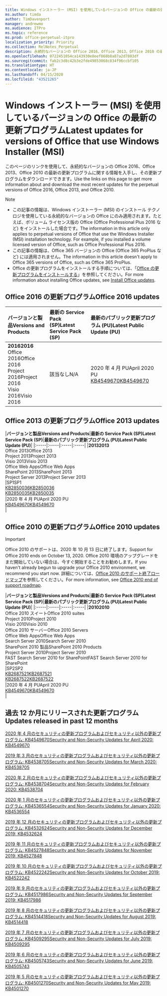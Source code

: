 ```yaml
---
title: Windows インストーラー (MSI) を使用しているバージョンの Office の最新の更新プログラム
ms.author: timda
author: TimDavenport
manager: andrewmo
ms.audience: ITPro
ms.topic: reference
ms.prod: office-perpetual-itpro
localization_priority: Priority
ms.collection: RelNotes_Perpetual
description: 永続的なバージョンの Office 2016、Office 2013、Office 2010 の最新の更新プログラムの情報へのリンクを IT 技術者に提供します
ms.openlocfilehash: 0722451054ca143930e8eef868b8a87a2d7803df
ms.sourcegitcommit: fab2c3d8c42b3e2fde49853068c834f96ccbf105
ms.translationtype: HT
ms.contentlocale: ja-JP
ms.lasthandoff: 04/15/2020
ms.locfileid: "43521265"
---
```

# <a name="latest-updates-for-versions-of-office-that-use-windows-installer-msi"></a><span data-ttu-id="32055-103">Windows インストーラー (MSI) を使用しているバージョンの Office の最新の更新プログラム</span><span class="sxs-lookup"><span data-stu-id="32055-103">Latest updates for versions of Office that use Windows Installer (MSI)</span></span>

<span data-ttu-id="32055-104">このページのリンクを使用して、永続的なバージョンの Office 2016、Office 2013、Office 2010 の最新の更新プログラムに関する情報を入手し、その更新プログラムをダウンロードできます。</span><span class="sxs-lookup"><span data-stu-id="32055-104">Use the links on this page to get more information about and download the most recent updates for the perpetual versions of Office 2016, Office 2013, and Office 2010.</span></span>
  
 
> [!NOTE]
> - <span data-ttu-id="32055-p101">この記事の情報は、Windows インストーラー (MSI) のインストール テクノロジを使用している永続的なバージョンの Office にのみ適用されます。たとえば、ボリューム ライセンス版の Office (Office Professional Plus 2016 など) をインストールした場合です。</span><span class="sxs-lookup"><span data-stu-id="32055-p101">The information in this article only applies to perpetual versions of Office that use the Windows Installer (MSI) installation technology. For example, if you installed a volume licensed version of Office, such as Office Professional Plus 2016.</span></span>
> - <span data-ttu-id="32055-107">この記事の情報は、Office 365 バージョンの Office (Office 365 ProPlus など) には適用されません。</span><span class="sxs-lookup"><span data-stu-id="32055-107">The information in this article doesn't apply to Office 365 versions of Office, such as Office 365 ProPlus.</span></span>
> - <span data-ttu-id="32055-108">Office の更新プログラムをインストールする手順については、「[Office の更新プログラムをインストールする](https://support.office.com/article/2ab296f3-7f03-43a2-8e50-46de917611c5)」を参照してください。</span><span class="sxs-lookup"><span data-stu-id="32055-108">For more information about installing Office updates, see [Install Office updates](https://support.office.com/article/2ab296f3-7f03-43a2-8e50-46de917611c5).</span></span> 


## <a name="office-2016-updates"></a><span data-ttu-id="32055-109">Office 2016 の更新プログラム</span><span class="sxs-lookup"><span data-stu-id="32055-109">Office 2016 updates</span></span>

|<span data-ttu-id="32055-110">**バージョンと製品**</span><span class="sxs-lookup"><span data-stu-id="32055-110">**Versions and Products**</span></span>|<span data-ttu-id="32055-111">**最新の Service Pack (SP)**</span><span class="sxs-lookup"><span data-stu-id="32055-111">**Latest Service Pack (SP)**</span></span>|<span data-ttu-id="32055-112">**最新のパブリック更新プログラム (PU)**</span><span class="sxs-lookup"><span data-stu-id="32055-112">**Latest Public Update (PU)**</span></span>|
|:-----|:-----|:-----|
|<span data-ttu-id="32055-113">**2016**</span><span class="sxs-lookup"><span data-stu-id="32055-113">**2016**</span></span> <br/> <span data-ttu-id="32055-114">Office 2016</span><span class="sxs-lookup"><span data-stu-id="32055-114">Office 2016</span></span>  <br/> <span data-ttu-id="32055-115">Project 2016</span><span class="sxs-lookup"><span data-stu-id="32055-115">Project 2016</span></span>  <br/> <span data-ttu-id="32055-116">Visio 2016</span><span class="sxs-lookup"><span data-stu-id="32055-116">Visio 2016</span></span>  <br/> |<span data-ttu-id="32055-117">該当なし</span><span class="sxs-lookup"><span data-stu-id="32055-117">N/A</span></span>  <br/> |<span data-ttu-id="32055-118">2020 年 4 月 PU</span><span class="sxs-lookup"><span data-stu-id="32055-118">April 2020 PU</span></span>  <br/> [<span data-ttu-id="32055-119">KB4549670</span><span class="sxs-lookup"><span data-stu-id="32055-119">KB4549670</span></span>](https://support.microsoft.com/help/4549670) <br/> |
   
## <a name="office-2013-updates"></a><span data-ttu-id="32055-120">Office 2013 の更新プログラム</span><span class="sxs-lookup"><span data-stu-id="32055-120">Office 2013 updates</span></span>

|<span data-ttu-id="32055-121">**バージョンと製品**</span><span class="sxs-lookup"><span data-stu-id="32055-121">**Versions and Products**</span></span>|<span data-ttu-id="32055-122">**最新の Service Pack (SP)**</span><span class="sxs-lookup"><span data-stu-id="32055-122">**Latest Service Pack (SP)**</span></span>|<span data-ttu-id="32055-123">**最新のパブリック更新プログラム (PU)**</span><span class="sxs-lookup"><span data-stu-id="32055-123">**Latest Public Update (PU)**</span></span>|
|:-----|:-----|:-----|:-----|
|<span data-ttu-id="32055-124">**2013**</span><span class="sxs-lookup"><span data-stu-id="32055-124">**2013**</span></span> <br/> <span data-ttu-id="32055-125">Office 2013</span><span class="sxs-lookup"><span data-stu-id="32055-125">Office 2013</span></span>  <br/> <span data-ttu-id="32055-126">Project 2013</span><span class="sxs-lookup"><span data-stu-id="32055-126">Project 2013</span></span>  <br/> <span data-ttu-id="32055-127">Visio 2013</span><span class="sxs-lookup"><span data-stu-id="32055-127">Visio 2013</span></span>  <br/> <span data-ttu-id="32055-128">Office Web Apps</span><span class="sxs-lookup"><span data-stu-id="32055-128">Office Web Apps</span></span>  <br/> <span data-ttu-id="32055-129">SharePoint 2013</span><span class="sxs-lookup"><span data-stu-id="32055-129">SharePoint 2013</span></span>  <br/> <span data-ttu-id="32055-130">Project Server 2013</span><span class="sxs-lookup"><span data-stu-id="32055-130">Project Server 2013</span></span>  <br/> |<span data-ttu-id="32055-131">SP1</span><span class="sxs-lookup"><span data-stu-id="32055-131">SP1</span></span> <br/> [<span data-ttu-id="32055-132">KB2850036</span><span class="sxs-lookup"><span data-stu-id="32055-132">KB2850036</span></span>](https://support.microsoft.com/kb/2850036) <br/>[<span data-ttu-id="32055-133">KB2850035</span><span class="sxs-lookup"><span data-stu-id="32055-133">KB2850035</span></span>](https://support.microsoft.com/kb/2850035) <br/> |<span data-ttu-id="32055-134">2020 年 4 月 PU</span><span class="sxs-lookup"><span data-stu-id="32055-134">April 2020 PU</span></span>  <br/> [<span data-ttu-id="32055-135">KB4549670</span><span class="sxs-lookup"><span data-stu-id="32055-135">KB4549670</span></span>](https://support.microsoft.com/help/4549670) <br/> |
   
## <a name="office-2010-updates"></a><span data-ttu-id="32055-136">Office 2010 の更新プログラム</span><span class="sxs-lookup"><span data-stu-id="32055-136">Office 2010 updates</span></span>
> [!IMPORTANT]
<span data-ttu-id="32055-137">Office 2010 のサポートは、2020 年 10 月 13 日に終了します。</span><span class="sxs-lookup"><span data-stu-id="32055-137">Support for Office 2010 ends on October 13, 2020.</span></span> <span data-ttu-id="32055-138">Office 2010 環境のアップグレードをまだ開始していない場合は、今すぐ開始することをお勧めします。</span><span class="sxs-lookup"><span data-stu-id="32055-138">If you haven't already begun to upgrade your Office 2010 environment, we recommend you start now.</span></span> <span data-ttu-id="32055-139">詳細については、[Office 2010 のサポート終了ロードマップ](https://docs.microsoft.com/DeployOffice/office-2010-end-support-roadmap)を参照してください。</span><span class="sxs-lookup"><span data-stu-id="32055-139">For more information, see [Office 2010 end of support roadmap](https://docs.microsoft.com/DeployOffice/office-2010-end-support-roadmap).</span></span>

|<span data-ttu-id="32055-140">**バージョンと製品**</span><span class="sxs-lookup"><span data-stu-id="32055-140">**Versions and Products**</span></span>|<span data-ttu-id="32055-141">**最新の Service Pack (SP)**</span><span class="sxs-lookup"><span data-stu-id="32055-141">**Latest Service Pack (SP)**</span></span>|<span data-ttu-id="32055-142">**最新のパブリック更新プログラム (PU)**</span><span class="sxs-lookup"><span data-stu-id="32055-142">**Latest Public Update (PU)**</span></span>|
|:-----|:-----|:-----|:-----|
|<span data-ttu-id="32055-143">**2010**</span><span class="sxs-lookup"><span data-stu-id="32055-143">**2010**</span></span> <br/> <span data-ttu-id="32055-144">Office 2010 スイート</span><span class="sxs-lookup"><span data-stu-id="32055-144">Office 2010 suites</span></span>  <br/> <span data-ttu-id="32055-145">Project 2010</span><span class="sxs-lookup"><span data-stu-id="32055-145">Project 2010</span></span>  <br/> <span data-ttu-id="32055-146">Visio 2010</span><span class="sxs-lookup"><span data-stu-id="32055-146">Visio 2010</span></span>  <br/> <span data-ttu-id="32055-147">Office 2010 サーバー</span><span class="sxs-lookup"><span data-stu-id="32055-147">Office 2010 Servers</span></span>  <br/> <span data-ttu-id="32055-148">Office Web Apps</span><span class="sxs-lookup"><span data-stu-id="32055-148">Office Web Apps</span></span>  <br/> <span data-ttu-id="32055-149">Search Server 2010</span><span class="sxs-lookup"><span data-stu-id="32055-149">Search Server 2010</span></span>  <br/> <span data-ttu-id="32055-150">SharePoint 2010 製品</span><span class="sxs-lookup"><span data-stu-id="32055-150">SharePoint 2010 Products</span></span>  <br/> <span data-ttu-id="32055-151">Project Server 2010</span><span class="sxs-lookup"><span data-stu-id="32055-151">Project Server 2010</span></span>  <br/> <span data-ttu-id="32055-152">FAST Search Server 2010 for SharePoint</span><span class="sxs-lookup"><span data-stu-id="32055-152">FAST Search Server 2010 for SharePoint</span></span>  <br/> |<span data-ttu-id="32055-153">SP2</span><span class="sxs-lookup"><span data-stu-id="32055-153">SP2</span></span> <br/>[<span data-ttu-id="32055-154">KB2687521</span><span class="sxs-lookup"><span data-stu-id="32055-154">KB2687521</span></span>](https://support.microsoft.com/kb/2687521) <br/> [<span data-ttu-id="32055-155">KB2687522</span><span class="sxs-lookup"><span data-stu-id="32055-155">KB2687522</span></span>](https://support.microsoft.com/kb/2687522) <br/> |<span data-ttu-id="32055-156">2020 年 4 月 PU</span><span class="sxs-lookup"><span data-stu-id="32055-156">April 2020 PU</span></span>  <br/> [<span data-ttu-id="32055-157">KB4549670</span><span class="sxs-lookup"><span data-stu-id="32055-157">KB4549670</span></span>](https://support.microsoft.com/help/4549670) <br/>|
   

   
## <a name="updates-released-in-past-12-months"></a><span data-ttu-id="32055-158">過去 12 か月にリリースされた更新プログラム</span><span class="sxs-lookup"><span data-stu-id="32055-158">Updates released in past 12 months</span></span>

[<span data-ttu-id="32055-159">2020 年 4 月のセキュリティの更新プログラムおよびセキュリティ以外の更新プログラム: KB4549670</span><span class="sxs-lookup"><span data-stu-id="32055-159">Security and Non-Security Updates for April 2020: KB4549670</span></span>](https://support.microsoft.com/help/4549670)

[<span data-ttu-id="32055-160">2019 年 3 月のセキュリティの更新プログラムおよびセキュリティ以外の更新プログラム: KB4538705</span><span class="sxs-lookup"><span data-stu-id="32055-160">Security and Non-Security Updates for March 2020: KB4538705</span></span>](https://support.microsoft.com/help/4538705)

[<span data-ttu-id="32055-161">2020 年 2 月のセキュリティの更新プログラムおよびセキュリティ以外の更新プログラム: KB4538704</span><span class="sxs-lookup"><span data-stu-id="32055-161">Security and Non-Security Updates for February 2020: KB4538704</span></span>](https://support.microsoft.com/help/4538704)

[<span data-ttu-id="32055-162">2020 年 1 月のセキュリティの更新プログラムおよびセキュリティ以外の更新プログラム: KB4536554</span><span class="sxs-lookup"><span data-stu-id="32055-162">Security and Non-Security Updates for January 2020: KB4536554</span></span>](https://support.microsoft.com/help/4536554)

[<span data-ttu-id="32055-163">2019 年 12 月のセキュリティの更新プログラムおよびセキュリティ以外の更新プログラム: KB4532624</span><span class="sxs-lookup"><span data-stu-id="32055-163">Security and Non-Security Updates for December 2019: KB4532624</span></span>](https://support.microsoft.com/help/4532624)

[<span data-ttu-id="32055-164">2019 年 11 月のセキュリティの更新プログラムおよびセキュリティ以外の更新プログラム: KB4527848</span><span class="sxs-lookup"><span data-stu-id="32055-164">Security and Non-Security Updates for November 2019: KB4527848</span></span>](https://support.microsoft.com/help/4527848)

[<span data-ttu-id="32055-165">2019 年 10 月のセキュリティの更新プログラムおよびセキュリティ以外の更新プログラム: KB4522242</span><span class="sxs-lookup"><span data-stu-id="32055-165">Security and Non-Security Updates for October 2019: KB4522242</span></span>](https://support.microsoft.com/help/4522242)

[<span data-ttu-id="32055-166">2019 年 9 月のセキュリティの更新プログラムおよびセキュリティ以外の更新プログラム: KB4517986</span><span class="sxs-lookup"><span data-stu-id="32055-166">Security and Non-Security Updates for September 2019: KB4517986</span></span>](https://support.microsoft.com/help/4517986 )

[<span data-ttu-id="32055-167">2019 年 8 月のセキュリティの更新プログラムおよびセキュリティ以外の更新プログラム: KB4514418</span><span class="sxs-lookup"><span data-stu-id="32055-167">Security and Non-Security Updates for August 2019: KB4514418</span></span>](https://support.microsoft.com/help/4514418)

[<span data-ttu-id="32055-168">2019 年 7 月のセキュリティの更新プログラムおよびセキュリティ以外の更新プログラム: KB4509295</span><span class="sxs-lookup"><span data-stu-id="32055-168">Security and Non-Security Updates for July 2019: KB4509295</span></span>](https://support.microsoft.com/help/4509295)

[<span data-ttu-id="32055-169">2019 年 6 月のセキュリティの更新プログラムおよびセキュリティ以外の更新プログラム: KB4505743</span><span class="sxs-lookup"><span data-stu-id="32055-169">Security and Non-Security Updates for June 2019: KB4505743</span></span>](https://support.microsoft.com/help/4505743)

[<span data-ttu-id="32055-170">2019 年 5 月のセキュリティの更新プログラムおよびセキュリティ以外の更新プログラム: KB4501270</span><span class="sxs-lookup"><span data-stu-id="32055-170">Security and Non-Security Updates for May 2019: KB4501270 </span></span>](https://support.microsoft.com/help/4501270)

 










 

   

   

  


  
 
  
 
  

  
   
  
